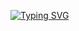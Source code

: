 [![Typing SVG](https://readme-typing-svg.demolab.com/?lines=Hi+There;Second+line+of+text)](https://git.io/typing-svg)
